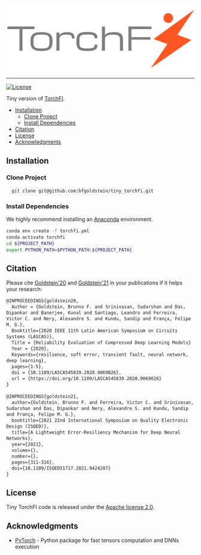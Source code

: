 [![TorchFI Logo](https://github.com/bfgoldstein/tiny_torchfi/blob/master/docs/img/torchfi-logo.png)](https://github.com/bfgoldstein/tiny_torchfi)

--------------------------------------------------------------------------------
[![License](https://img.shields.io/badge/License-Apache%202.0-blue.svg)](https://github.com/bfgoldstein/tiny_torchfi/blob/master/LICENSE)

Tiny version of [TorchFI](https://github.com/bfgoldstein/tiny_torchfi/).

- [Installation](#installation)
  - [Clone Project](#clone-project)
  - [Install Dependencies](#install-dependencies)
- [Citation](#citation)
- [License](#license)
- [Acknowledgments](#acknowledgments)

## Installation

### Clone Project

  ```bash
    git clone git@github.com:bfgoldstein/tiny_torchfi.git
  ```

### Install Dependencies

We highly recommend installing an [Anaconda](https://www.continuum.io/downloads) environment.

  ```bash
  conda env create -f torchfi.yml
  conda activate torchfi
  cd ${PROJECT_PATH}
  export PYTHON_PATH=$PYTHON_PATH:${PROJECT_PATH}
  ```

## Citation

Please cite [Goldstein'20](https://doi.org/10.1109/LASCAS45839.2020.9069026) and [Goldstein'21](https://doi.org/10.1109/ISQED51717.2021.9424287) in your publications if it helps your research:

```
@INPROCEEDINGS{goldstein20,
  Author = {Goldstein, Brunno F. and Srinivasan, Sudarshan and Das, Dipankar and Banerjee, Kunal and Santiago, Leandro and Ferreira, Victor C. and Nery, Alexandre S. and Kundu, Sandip and França, Felipe M. G.},
  Booktitle={2020 IEEE 11th Latin American Symposium on Circuits   Systems (LASCAS)},
  Title = {Reliability Evaluation of Compressed Deep Learning Models}
  Year = {2020},
  Keywords={resilience, soft error, transient fault, neural network, deep learning},
  pages={1-5},
  doi = {10.1109/LASCAS45839.2020.9069026},
  url = {https://doi.org/10.1109/LASCAS45839.2020.9069026}
}

@INPROCEEDINGS{goldstein21,
  author={Goldstein, Brunno F. and Ferreira, Victor C. and Srinivasan, Sudarshan and Das, Dipankar and Nery, Alexandre S. and Kundu, Sandip and França, Felipe M. G.},
  booktitle={2021 22nd International Symposium on Quality Electronic Design (ISQED)}, 
  title={A Lightweight Error-Resiliency Mechanism for Deep Neural Networks}, 
  year={2021},
  volume={},
  number={},
  pages={311-316},
  doi={10.1109/ISQED51717.2021.9424287}
}

```

## License

Tiny TorchFI code is released under the [Apache license 2.0](https://github.com/bfgoldstein/tiny_torchfi/blob/master/LICENSE).

## Acknowledgments

- [PyTorch](https://github.com/pytorch/pytorch) - Python package for fast tensors computation and DNNs execution
